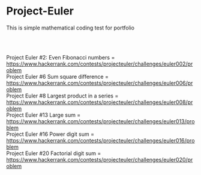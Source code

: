 # Project-Euler
This is simple mathematical coding test for portfolio

<br>
<br>

Project Euler #2: Even Fibonacci numbers = https://www.hackerrank.com/contests/projecteuler/challenges/euler002/problem <br>
Project Euler #6 Sum square difference = https://www.hackerrank.com/contests/projecteuler/challenges/euler006/problem <br>
Project Euler #8 Largest product in a series = https://www.hackerrank.com/contests/projecteuler/challenges/euler008/problem <br>
Project Euler #13 Large sum = https://www.hackerrank.com/contests/projecteuler/challenges/euler013/problem <br>
Project Euler #16 Power digit sum = https://www.hackerrank.com/contests/projecteuler/challenges/euler016/problem <br>
Project Euler #20 Factorial digit sum = https://www.hackerrank.com/contests/projecteuler/challenges/euler020/problem <br>

